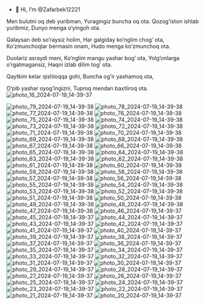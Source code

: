 - 👋 Hi, I’m @Zafarbek12221

Men bulutni oq deb yuribman,
Yuragingiz buncha oq ota.
Qozog'iston ishlab yuribmiz,
Dunyo menga o‘yingoh ota.

Qalaysan deb so’raysiz holim,
Har galgiday ko‘nglim chog’ ota,
Ko’zmunchoqlar bermasin onam,
Hudo menga ko’zmunchoq ota.


Duolariz asraydi meni,
Ko’nglim mangu yashar bog’ ota,
Yolg’onlarga o’rgatmagansiz,
Haqni izlab dilim tog’ ota.

Qaytkim kelar qishloqqa gohi,
Buncha og’ir yashamoq ota,

O’pib yashar oyog‘ingizni,
Tuproq mendan baxtliroq ota. 
![photo_16_2024-07-19_14-39-37](https://github.com/user-attachments/assets/d75d8ffa-b7d0-4ec0-8a42-c01a10f27a22)

![photo_79_2024-07-19_14-39-38](https://github.com/user-attachments/assets/ecae77a0-f6f4-4291-a261-5f93f7da0ec4)
![photo_78_2024-07-19_14-39-38](https://github.com/user-attachments/assets/51a53f9f-75b8-4461-aa14-5051b4bbac45)
![photo_77_2024-07-19_14-39-38](https://github.com/user-attachments/assets/714235dd-5007-4902-bba3-d4f675451d3e)
![photo_76_2024-07-19_14-39-38](https://github.com/user-attachments/assets/2b6478be-871d-4b17-a25a-b2048ff54588)
![photo_75_2024-07-19_14-39-38](https://github.com/user-attachments/assets/f4be56c2-f350-4784-8f67-940e28249e3c)
![photo_74_2024-07-19_14-39-38](https://github.com/user-attachments/assets/90fa1063-ba5e-4b8f-bc26-249d98533311)
![photo_73_2024-07-19_14-39-38](https://github.com/user-attachments/assets/22821147-16be-41a7-a1d3-ce9d3636f9c3)
![photo_72_2024-07-19_14-39-38](https://github.com/user-attachments/assets/dda082d5-803c-4795-b912-de578d581202)
![photo_71_2024-07-19_14-39-38](https://github.com/user-attachments/assets/90d3cd97-c4b2-491b-9e44-335d9f0baa9d)
![photo_70_2024-07-19_14-39-38](https://github.com/user-attachments/assets/9f8ecbc4-1bc1-48a1-b880-4cc653d25369)
![photo_69_2024-07-19_14-39-38](https://github.com/user-attachments/assets/9ea56296-eba5-4f85-bb6e-7b20b6ce7d97)
![photo_68_2024-07-19_14-39-38](https://github.com/user-attachments/assets/ccb60647-7267-4702-8f21-21de55334eb1)
![photo_67_2024-07-19_14-39-38](https://github.com/user-attachments/assets/3b38662a-e3c8-450a-b7a0-fbd7019d27e7)
![photo_66_2024-07-19_14-39-38](https://github.com/user-attachments/assets/ce004f8a-7d79-42c2-9a19-d404102f3946)
![photo_65_2024-07-19_14-39-38](https://github.com/user-attachments/assets/b98e6f8a-4660-49db-90c5-48242b7f754b)
![photo_64_2024-07-19_14-39-38](https://github.com/user-attachments/assets/2b9bcee0-fd27-42f3-9ee2-7e33dbfd9527)
![photo_63_2024-07-19_14-39-38](https://github.com/user-attachments/assets/ac232faf-0aec-4cf3-a37e-1da2341ba222)
![photo_62_2024-07-19_14-39-38](https://github.com/user-attachments/assets/dd00bae2-0ec1-44af-a7fe-8447a16852dc)
![photo_61_2024-07-19_14-39-38](https://github.com/user-attachments/assets/43f9d39a-40f6-4970-ac27-75a12df875d9)
![photo_60_2024-07-19_14-39-38](https://github.com/user-attachments/assets/227fffcf-92ab-41eb-8f95-f5c4d30c4039)
![photo_59_2024-07-19_14-39-38](https://github.com/user-attachments/assets/5e9cc6ab-cd4a-45a4-aadd-f335b7040801)
![photo_58_2024-07-19_14-39-38](https://github.com/user-attachments/assets/b85f3671-e2eb-43be-b41a-9965da35f72a)
![photo_57_2024-07-19_14-39-38](https://github.com/user-attachments/assets/24189462-bd67-427d-8ebc-3f05909e39e1)
![photo_56_2024-07-19_14-39-38](https://github.com/user-attachments/assets/d7900af1-a21b-492f-865f-d51af6526abf)
![photo_55_2024-07-19_14-39-38](https://github.com/user-attachments/assets/e2f3420a-bfa2-4d27-8df7-637ff00d758f)
![photo_54_2024-07-19_14-39-38](https://github.com/user-attachments/assets/3fff87e4-4951-4afa-9d6f-2df351aafad1)
![photo_53_2024-07-19_14-39-38](https://github.com/user-attachments/assets/84593a28-a7c8-4a48-a510-e3c29af7702e)
![photo_52_2024-07-19_14-39-38](https://github.com/user-attachments/assets/f97c5947-2135-4aa2-826e-6534f5a48f6e)
![photo_51_2024-07-19_14-39-38](https://github.com/user-attachments/assets/7557dbe4-2fe0-4512-9823-7180e633c715)
![photo_50_2024-07-19_14-39-38](https://github.com/user-attachments/assets/6c9eba51-8fa3-459b-a29a-27d7c00fc21b)
![photo_49_2024-07-19_14-39-38](https://github.com/user-attachments/assets/73be2cd6-f2cd-40a9-8433-257cc1ee8ea6)
![photo_48_2024-07-19_14-39-38](https://github.com/user-attachments/assets/9b13c055-a965-4c9e-a1e2-dd78221e7bfe)
![photo_47_2024-07-19_14-39-38](https://github.com/user-attachments/assets/1eb475f3-5682-435b-abde-fa4d2f40aae8)
![photo_46_2024-07-19_14-39-37](https://github.com/user-attachments/assets/eca3d0ab-e822-46ae-8054-f43603c7cbc5)
![photo_45_2024-07-19_14-39-37](https://github.com/user-attachments/assets/9a3a7be9-a1db-4b71-a2e7-1de72beca47b)
![photo_44_2024-07-19_14-39-37](https://github.com/user-attachments/assets/b36fd2c1-9021-4d26-9e9e-cbf111986e91)
![photo_43_2024-07-19_14-39-37](https://github.com/user-attachments/assets/2fed070b-f15c-4371-9387-d5fe1b1d2794)
![photo_42_2024-07-19_14-39-37](https://github.com/user-attachments/assets/6ab9191f-7bee-41b0-8654-c4db9ad05e1a)
![photo_41_2024-07-19_14-39-37](https://github.com/user-attachments/assets/604186ee-7f4b-4b1e-90bd-99c79f24b828)
![photo_40_2024-07-19_14-39-37](https://github.com/user-attachments/assets/1e6d9f44-db24-4c91-9ff3-6f92077c8e6e)
![photo_39_2024-07-19_14-39-37](https://github.com/user-attachments/assets/ec494cd7-643b-4c10-874c-b50ab77a4149)
![photo_38_2024-07-19_14-39-37](https://github.com/user-attachments/assets/f9cee67e-e8d6-4706-b77c-7287db840b9e)
![photo_37_2024-07-19_14-39-37](https://github.com/user-attachments/assets/c2cc3234-a779-4067-914a-5b87a227ddfc)
![photo_36_2024-07-19_14-39-37](https://github.com/user-attachments/assets/d8a393ed-b535-4405-bbc3-a1c5b92420b6)
![photo_35_2024-07-19_14-39-37](https://github.com/user-attachments/assets/bc8c3154-7c03-4472-a57d-b4997b2e215c)
![photo_34_2024-07-19_14-39-37](https://github.com/user-attachments/assets/e082aa80-208d-4e6d-ade9-0f4815d7fdb5)
![photo_33_2024-07-19_14-39-37](https://github.com/user-attachments/assets/eb84d188-5b03-4e27-941f-02c684148aeb)
![photo_32_2024-07-19_14-39-37](https://github.com/user-attachments/assets/652fe775-c9a0-4d1a-992c-57396366ac73)
![photo_31_2024-07-19_14-39-37](https://github.com/user-attachments/assets/b1405b74-b3af-4d32-b1c8-87b53a27830a)
![photo_30_2024-07-19_14-39-37](https://github.com/user-attachments/assets/00372406-4b7e-4e0f-ac4e-3626046526be)
![photo_29_2024-07-19_14-39-37](https://github.com/user-attachments/assets/c3d9f41c-41fc-415a-8987-816861924f38)
![photo_28_2024-07-19_14-39-37](https://github.com/user-attachments/assets/780ad731-8916-494f-bc26-6432e7fcca93)
![photo_27_2024-07-19_14-39-37](https://github.com/user-attachments/assets/316fcb00-8f81-4544-a796-8cbb7c91cffb)
![photo_26_2024-07-19_14-39-37](https://github.com/user-attachments/assets/85e2ea23-57f4-4b16-94ac-4633e2a44915)
![photo_25_2024-07-19_14-39-37](https://github.com/user-attachments/assets/300a2d14-77a8-4114-8bdb-39e1dcf08b8d)
![photo_24_2024-07-19_14-39-37](https://github.com/user-attachments/assets/8162a751-dca1-4ca1-83f9-0135c8ea2fb3)
![photo_23_2024-07-19_14-39-37](https://github.com/user-attachments/assets/4ba6cc07-662e-4fae-a526-d4e58f57729c)
![photo_22_2024-07-19_14-39-37](https://github.com/user-attachments/assets/95ef5062-b2b1-4fa7-92dd-6cb6b04cf813)
![photo_21_2024-07-19_14-39-37](https://github.com/user-attachments/assets/6ad446c4-5b7c-427d-b913-049ff328c217)
![photo_20_2024-07-19_14-39-37](https://github.com/user-attachments/assets/76bfc4a8-66bf-41e9-b578-37bd3e561af7)
